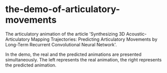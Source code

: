# the-demo-of-articulatory-movements
The articulatory animation of the article 'Synthesizing 3D Acoustic-Articulatory Mapping Trajectories:
Predicting Articulatory Movements by Long-Term Recurrent Convolutional Neural Network'.



In the demo, the real and the predicted animations are presented simultaneously. The left represents the real animation, the right represents the predicted animation.
